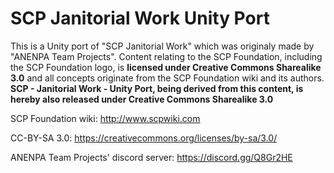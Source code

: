 # SCP Janitorial Work Unity Port
 
This is a Unity port of "SCP Janitorial Work" which was originaly made by "ANENPA Team Projects".
Content relating to the SCP Foundation, including the SCP Foundation logo, is __licensed under Creative Commons Sharealike 3.0__ and all concepts originate from the SCP Foundation wiki and its authors.
__SCP - Janitorial Work - Unity Port, being derived from this content, is hereby also released under Creative Commons Sharealike 3.0__

SCP Foundation wiki: http://www.scpwiki.com

CC-BY-SA 3.0: https://creativecommons.org/licenses/by-sa/3.0/

ANENPA Team Projects' discord server: https://discord.gg/Q8Gr2HE

